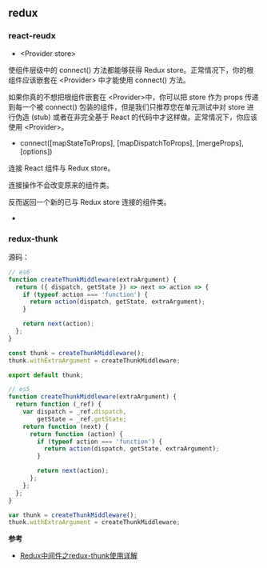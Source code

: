 ## redux

### react-reudx

+ \<Provider store>

<Provider store> 使组件层级中的 connect() 方法都能够获得 Redux store。正常情况下，你的根组件应该嵌套在 \<Provider> 中才能使用 connect() 方法。

如果你真的不想把根组件嵌套在 \<Provider>中，你可以把 store 作为 props 传递到每一个被 connect() 包装的组件，但是我们只推荐您在单元测试中对 store 进行伪造 (stub) 或者在非完全基于 React 的代码中才这样做。正常情况下，你应该使用 \<Provider>。

+ connect([mapStateToProps], [mapDispatchToProps], [mergeProps], [options])

连接 React 组件与 Redux store。

连接操作不会改变原来的组件类。

反而返回一个新的已与 Redux store 连接的组件类。

+

### redux-thunk

源码：

```javascript
// es6
function createThunkMiddleware(extraArgument) {
  return ({ dispatch, getState }) => next => action => {
    if (typeof action === 'function') {
      return action(dispatch, getState, extraArgument);
    }

    return next(action);
  };
}

const thunk = createThunkMiddleware();
thunk.withExtraArgument = createThunkMiddleware;

export default thunk;

// es5
function createThunkMiddleware(extraArgument) {
  return function (_ref) {
    var dispatch = _ref.dispatch,
        getState = _ref.getState;
    return function (next) {
      return function (action) {
        if (typeof action === 'function') {
          return action(dispatch, getState, extraArgument);
        }

        return next(action);
      };
    };
  };
}

var thunk = createThunkMiddleware();
thunk.withExtraArgument = createThunkMiddleware;
```


**参考**
+ [Redux中间件之redux-thunk使用详解](https://www.cnblogs.com/weizhxa/p/11691189.html)